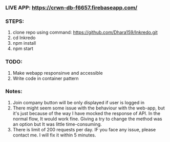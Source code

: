 ### LIVE APP: https://crwn-db-f6657.firebaseapp.com/

### STEPS:

1) clone repo using command: https://github.com/Dhara159/Inkredo.git
2) cd Inkredo
3) npm install
4) npm start

### TODO:

1) Make webapp responsinve and accessible
2) Write code in container pattern

### Notes:
1) Join company button will be only displayed if user is logged in
2) There might seem some issue with the behaviour with the web-app, but it's just because of the way I have mocked the response of API. In the normal flow, It would work fine. Giving a try to change the method was an option but It was little time-consuming.
3) There is limit of 200 requests per day. IF you face any issue, please contact me. I will fix it within 5 minutes.
